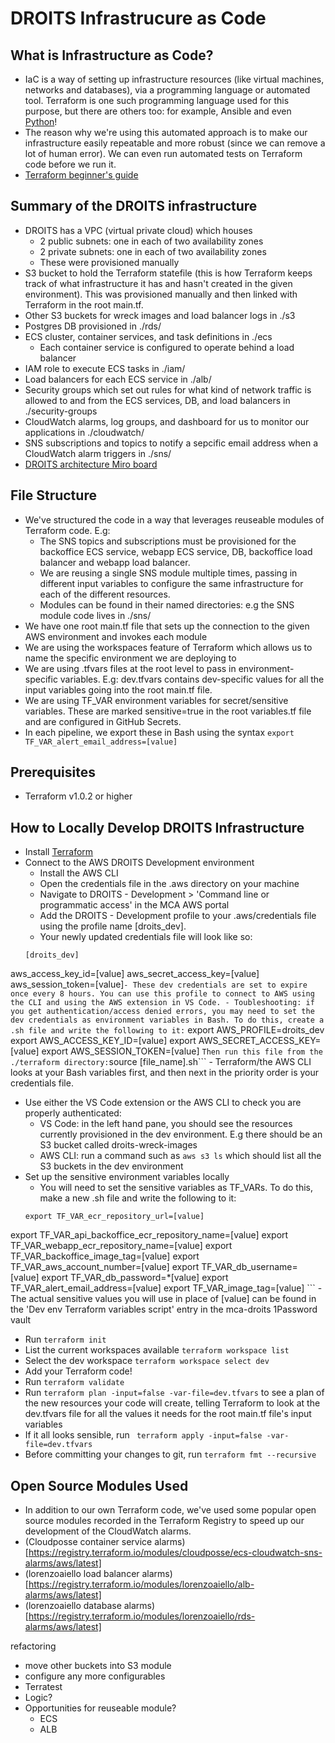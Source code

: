 # DROITS Infrastrucure as Code

## What is Infrastructure as Code?
- IaC is a way of setting up infrastructure resources (like virtual machines, networks and databases), via a programming language or automated tool.
Terraform is one such programming language used for this purpose, but there are others too: for example, Ansible and even [Python](https://www.freecodecamp.org/news/what-is-infrastructure-as-code/)!
- The reason why we're using this automated approach is to make our infrastructure easily repeatable and more robust (since we can remove a lot of human error). We can even run automated tests on Terraform code before we run it.
- [Terraform beginner's guide](https://developer.hashicorp.com/terraform/intro)


## Summary of the DROITS infrastructure
- DROITS has a VPC (virtual private cloud) which houses
    - 2 public subnets: one in each of two availability zones
    - 2 private subnets: one in each of two availability zones
    - These were provisioned manually
- S3 bucket to hold the Terraform statefile (this is how Terraform keeps track of what infrastructure it has and hasn't created in the given environment). This was provisioned manually and then linked with Terraform in the root main.tf.
- Other S3 buckets for wreck images and load balancer logs in ./s3
- Postgres DB provisioned in ./rds/
- ECS cluster, container services, and task definitions in ./ecs
    - Each container service is configured to operate behind a load balancer
- IAM role to execute ECS tasks in ./iam/
- Load balancers for each ECS service in ./alb/
- Security groups which set out rules for what kind of network traffic is allowed to and from the ECS services, DB, and load balancers in ./security-groups
- CloudWatch alarms, log groups, and dashboard for us to monitor our applications in ./cloudwatch/
- SNS subscriptions and topics to notify a sepcific email address when a CloudWatch alarm triggers in ./sns/
- [DROITS architecture Miro board](https://miro.com/app/board/uXjVPXCgex4=/)

## File Structure
- We've structured the code in a way that leverages reuseable modules of Terraform code. E.g:
    - The SNS topics and subscriptions must be provisioned for the backoffice ECS service, webapp ECS service, DB, backoffice load balancer and webapp load balancer.
    - We are reusing a single SNS module multiple times, passing in different input variables to configure the same infrastructure for each of the different resources.
    - Modules can be found in their named directories: e.g the SNS module code lives in ./sns/
- We have one root main.tf file that sets up the connection to the given AWS environment and invokes each module
- We are using the workspaces feature of Terraform which allows us to name the specific environment we are deploying to
- We are using .tfvars files at the root level to pass in environment-specific variables. E.g: dev.tfvars contains dev-specific values for all the input variables going into the root main.tf file.
- We are using TF_VAR environment variables for secret/sensitive variables. These are marked sensitive=true in the root variables.tf file and are configured in GitHub Secrets.
- In each pipeline, we export these in Bash using the syntax `export TF_VAR_alert_email_address=[value]`

## Prerequisites
- Terraform v1.0.2 or higher

## How to Locally Develop DROITS Infrastructure
 - Install [Terraform](link)
 - Connect to the AWS DROITS Development environment
    - Install the AWS CLI
    - Open the credentials file in the .aws directory on your machine
    - Navigate to DROITS - Development > 'Command line or programmatic access' in the MCA AWS portal
    - Add the DROITS - Development profile to your .aws/credentials file using the profile name [droits_dev].
    - Your newly updated credentials file will look like so:
    ```
    [droits_dev]
aws_access_key_id=[value]
aws_secret_access_key=[value]
aws_session_token=[value]```
    - These dev credentials are set to expire once every 8 hours. You can use this profile to connect to AWS using the CLI and using the AWS extension in VS Code.
    - Toubleshooting: if you get authentication/access denied errors, you may need to set the dev credentials as environment variables in Bash. To do this, create a .sh file and write the following to it:
    ```
    export AWS_PROFILE=droits_dev
export AWS_ACCESS_KEY_ID=[value]
export AWS_SECRET_ACCESS_KEY=[value]
export AWS_SESSION_TOKEN=[value]
    ```
    Then run this file from the ./terraform directory: ```source [file_name].sh```
    - Terraform/the AWS CLI looks at your Bash variables first, and then next in the priority order is your credentials file.
- Use either the VS Code extension or the AWS CLI to check you are properly authenticated:
    - VS Code: in the left hand pane, you should see the resources currently provisioned in the dev environment. E.g there should be an S3 bucket called droits-wreck-images
    - AWS CLI: run a command such as ``` aws s3 ls ``` which should list all the S3 buckets in the dev environment
- Set up the sensitive environment variables locally
    - You will need to set the sensitive variables as TF_VARs. To do this, make a new .sh file and write the following to it:
    ```
    export TF_VAR_ecr_repository_url=[value]
export TF_VAR_api_backoffice_ecr_repository_name=[value]
export TF_VAR_webapp_ecr_repository_name=[value]
export TF_VAR_backoffice_image_tag=[value]
export TF_VAR_aws_account_number=[value]
export TF_VAR_db_username=[value]
export TF_VAR_db_password=*[value]
export TF_VAR_alert_email_address=[value]
export TF_VAR_image_tag=[value]
    ```
    - The actual sensitive values you will use in place of [value] can be found in the 'Dev env Terraform variables script' entry in the mca-droits 1Password vault
- Run ``` terraform init ```
- List the current workspaces available
    ``` terraform workspace list ```
- Select the dev workspace
    ``` terraform workspace select dev ```
- Add your Terraform code!
- Run ``` terraform validate ```
- Run ``` terraform plan -input=false -var-file=dev.tfvars ``` to see a plan of the new resources your code will create, telling Terraform to look at the dev.tfvars file for all the values it needs for the root main.tf file's input variables
- If it all looks sensible, run ``` terraform apply -input=false -var-file=dev.tfvars```
- Before committing your changes to git, run ``` terraform fmt --recursive ```
    

## Open Source Modules Used
- In addition to our own Terraform code, we've used some popular open source modules recorded in the Terraform Registry to speed up our development of the CloudWatch alarms.
- (Cloudposse container service alarms)[https://registry.terraform.io/modules/cloudposse/ecs-cloudwatch-sns-alarms/aws/latest]
- (lorenzoaiello load balancer alarms)[https://registry.terraform.io/modules/lorenzoaiello/alb-alarms/aws/latest]
- (lorenzoaiello database alarms)[https://registry.terraform.io/modules/lorenzoaiello/rds-alarms/aws/latest]







refactoring
- move other buckets into S3 module
- configure any more configurables
- Terratest 
- Logic?
- Opportunities for reuseable module?
    - ECS
    - ALB